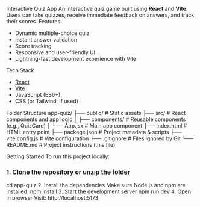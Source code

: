  Interactive Quiz App
An interactive quiz game built using **React** and **Vite**. Users can take quizzes, receive immediate feedback on answers, and track their scores.
 Features
- Dynamic multiple-choice quiz
- Instant answer validation
- Score tracking
-  Responsive and user-friendly UI
-  Lightning-fast development experience with Vite

 Tech Stack
- [React](https://reactjs.org/)
- [Vite](https://vitejs.dev/)
- JavaScript (ES6+)
- CSS (or Tailwind, if used)

Folder Structure
app-quiz/
├── public/ # Static assets
├── src/ # React components and app logic
│ ├── components/ # Reusable components (e.g., QuizCard)
│ └── App.jsx # Main app component
├── index.html # HTML entry point
├── package.json # Project metadata & scripts
├── vite.config.js # Vite configuration
├── .gitignore # Files ignored by Git
└── README.md # Project instructions (this file)


 Getting Started
To run this project locally:
### 1. Clone the repository or unzip the folder
cd app-quiz
2. Install the dependencies
Make sure Node.js and npm are installed.
npm install
3. Start the development server
npm run dev
4. Open in browser
Visit: http://localhost:5173

